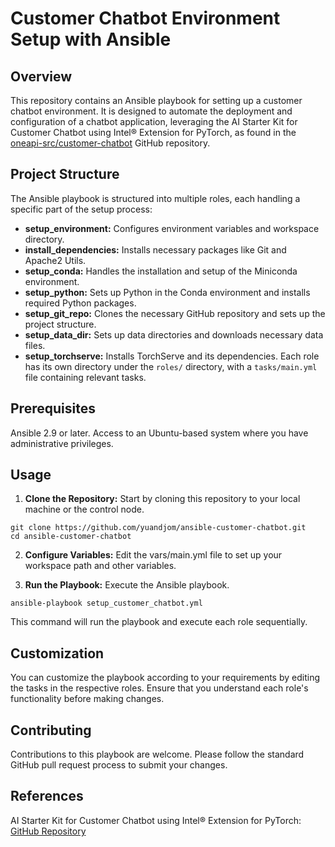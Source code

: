 # Customer Chatbot Environment Setup with Ansible
## Overview
This repository contains an Ansible playbook for setting up a customer chatbot environment. It is designed to automate the deployment and configuration of a chatbot application,
leveraging the AI Starter Kit for Customer Chatbot using Intel® Extension for PyTorch, as found in the [oneapi-src/customer-chatbot](https://github.com/oneapi-src/customer-chatbot) GitHub repository.

## Project Structure
The Ansible playbook is structured into multiple roles, each handling a specific part of the setup process:

- **setup_environment:** Configures environment variables and workspace directory.
- **install_dependencies:** Installs necessary packages like Git and Apache2 Utils.
- **setup_conda:** Handles the installation and setup of the Miniconda environment.
- **setup_python:** Sets up Python in the Conda environment and installs required Python packages.
- **setup_git_repo:** Clones the necessary GitHub repository and sets up the project structure.
- **setup_data_dir:** Sets up data directories and downloads necessary data files.
- **setup_torchserve:** Installs TorchServe and its dependencies.
Each role has its own directory under the `roles/` directory, with a `tasks/main.yml` file containing relevant tasks.

## Prerequisites
Ansible 2.9 or later.
Access to an Ubuntu-based system where you have administrative privileges.

## Usage
1. **Clone the Repository:** Start by cloning this repository to your local machine or the control node.

```
git clone https://github.com/yuandjom/ansible-customer-chatbot.git
cd ansible-customer-chatbot
```
2. **Configure Variables:** Edit the vars/main.yml file to set up your workspace path and other variables.

3. **Run the Playbook:** Execute the Ansible playbook.
```
ansible-playbook setup_customer_chatbot.yml
```
This command will run the playbook and execute each role sequentially.

## Customization
You can customize the playbook according to your requirements by editing the tasks in the respective roles. Ensure that you understand each role's functionality before making changes.

## Contributing
Contributions to this playbook are welcome. Please follow the standard GitHub pull request process to submit your changes.

## References
AI Starter Kit for Customer Chatbot using Intel® Extension for PyTorch: [GitHub Repository](https://github.com/oneapi-src/customer-chatbot)
